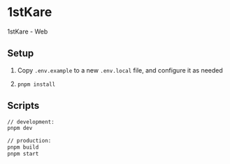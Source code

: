 # 1stKare

1stKare - Web

## Setup

1. Copy `.env.example` to a new `.env.local` file, and configure it as needed

2. `pnpm install`

## Scripts

```bash
// development:
pnpm dev

// production:
pnpm build
pnpm start
```
